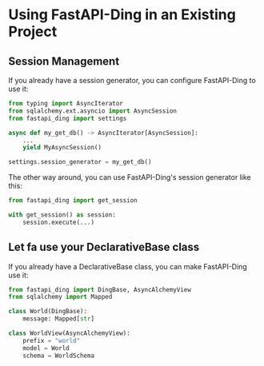 # Using FastAPI-Ding in an Existing Project

## Session Management

If you already have a session generator, you can configure FastAPI-Ding to use it:

```python
from typing import AsyncIterator
from sqlalchemy.ext.asyncio import AsyncSession
from fastapi_ding import settings

async def my_get_db() -> AsyncIterator[AsyncSession]:
    ...
    yield MyAsyncSession()

settings.session_generator = my_get_db()
```

The other way around, you can use FastAPI-Ding's session generator like this:

```python
from fastapi_ding import get_session

with get_session() as session:
    session.execute(...)
```

## Let fa use your DeclarativeBase class

If you already have a DeclarativeBase class, you can make FastAPI-Ding use it:

```python
from fastapi_ding import DingBase, AsyncAlchemyView
from sqlalchemy import Mapped

class World(DingBase):
    message: Mapped[str]

class WorldView(AsyncAlchemyView):
    prefix = "world"
    model = World
    schema = WorldSchema
```
